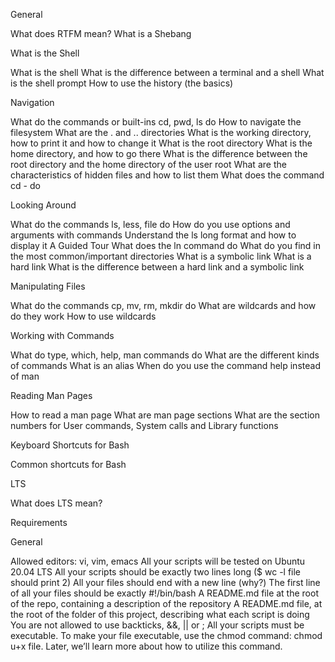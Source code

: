 General

What does RTFM mean?
What is a Shebang

What is the Shell

What is the shell
What is the difference between a terminal and a shell
What is the shell prompt
How to use the history (the basics)

Navigation

What do the commands or built-ins cd, pwd, ls do
How to navigate the filesystem
What are the . and .. directories
What is the working directory, how to print it and how to change it
What is the root directory
What is the home directory, and how to go there
What is the difference between the root directory and the home directory of the user root
What are the characteristics of hidden files and how to list them
What does the command cd - do

Looking Around

What do the commands ls, less, file do
How do you use options and arguments with commands
Understand the ls long format and how to display it
A Guided Tour
What does the ln command do
What do you find in the most common/important directories
What is a symbolic link
What is a hard link
What is the difference between a hard link and a symbolic link

Manipulating Files

What do the commands cp, mv, rm, mkdir do
What are wildcards and how do they work
How to use wildcards

Working with Commands

What do type, which, help, man commands do
What are the different kinds of commands
What is an alias
When do you use the command help instead of man

Reading Man Pages

How to read a man page
What are man page sections
What are the section numbers for User commands, System calls and Library functions

Keyboard Shortcuts for Bash

Common shortcuts for Bash

LTS

What does LTS mean?

Requirements

General

Allowed editors: vi, vim, emacs
All your scripts will be tested on Ubuntu 20.04 LTS
All your scripts should be exactly two lines long ($ wc -l file should print 2)
All your files should end with a new line (why?)
The first line of all your files should be exactly #!/bin/bash
A README.md file at the root of the repo, containing a description of the repository
A README.md file, at the root of the folder of this project, describing what each script is doing
You are not allowed to use backticks, &&, || or ;
All your scripts must be executable. To make your file executable, use the chmod command: chmod u+x file. Later, we’ll learn more about how to utilize this command.
